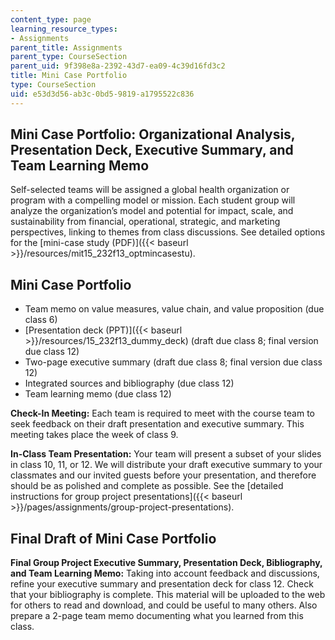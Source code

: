 ```yaml
---
content_type: page
learning_resource_types:
- Assignments
parent_title: Assignments
parent_type: CourseSection
parent_uid: 9f398e8a-2392-43d7-ea09-4c39d16fd3c2
title: Mini Case Portfolio
type: CourseSection
uid: e53d3d56-ab3c-0bd5-9819-a1795522c836
---
```


Mini Case Portfolio: Organizational Analysis, Presentation Deck, Executive Summary, and Team Learning Memo
----------------------------------------------------------------------------------------------------------

Self-selected teams will be assigned a global health organization or program with a compelling model or mission. Each student group will analyze the organization’s model and potential for impact, scale, and sustainability from financial, operational, strategic, and marketing perspectives, linking to themes from class discussions. See detailed options for the [mini-case study (PDF)]({{< baseurl >}}/resources/mit15_232f13_optmincasestu).

Mini Case Portfolio
-------------------

*   Team memo on value measures, value chain, and value proposition (due class 6)
*   [Presentation deck (PPT)]({{< baseurl >}}/resources/15_232f13_dummy_deck) (draft due class 8; final version due class 12)
*   Two-page executive summary (draft due class 8; final version due class 12)
*   Integrated sources and bibliography (due class 12)
*   Team learning memo (due class 12)

**Check-In Meeting:** Each team is required to meet with the course team to seek feedback on their draft presentation and executive summary. This meeting takes place the week of class 9.

**In-Class Team Presentation:** Your team will present a subset of your slides in class 10, 11, or 12. We will distribute your draft executive summary to your classmates and our invited guests before your presentation, and therefore should be as polished and complete as possible. See the [detailed instructions for group project presentations]({{< baseurl >}}/pages/assignments/group-project-presentations).

Final Draft of Mini Case Portfolio
----------------------------------

**Final Group Project Executive Summary, Presentation Deck, Bibliography, and Team Learning Memo:** Taking into account feedback and discussions, refine your executive summary and presentation deck for class 12. Check that your bibliography is complete. This material will be uploaded to the web for others to read and download, and could be useful to many others. Also prepare a 2-page team memo documenting what you learned from this class.